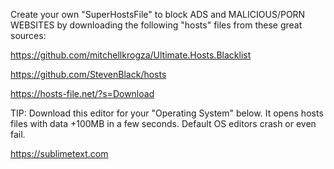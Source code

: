 Create your own "SuperHostsFile" to block ADS and MALICIOUS/PORN WEBSITES by downloading the following "hosts" files from these great sources:

https://github.com/mitchellkrogza/Ultimate.Hosts.Blacklist

https://github.com/StevenBlack/hosts

https://hosts-file.net/?s=Download

TIP: Download this editor for your "Operating System" below. It opens hosts files with data +100MB in a few seconds. Default OS editors crash or even fail.

https://sublimetext.com
